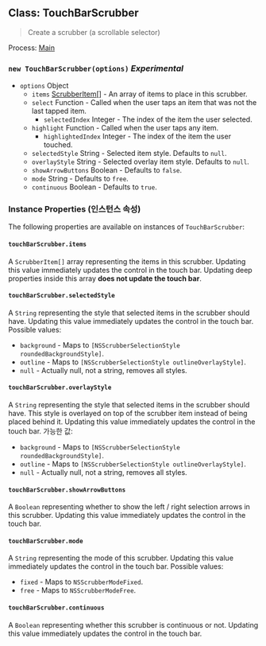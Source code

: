 ## Class: TouchBarScrubber

> Create a scrubber (a scrollable selector)

Process: [Main](../tutorial/application-architecture.md#main-and-renderer-processes)

### `new TouchBarScrubber(options)` *Experimental*

* `options` Object 
  * `items` [ScrubberItem[]](structures/scrubber-item.md) - An array of items to place in this scrubber.
  * `select` Function - Called when the user taps an item that was not the last tapped item. 
    * `selectedIndex` Integer - The index of the item the user selected.
  * `highlight` Function - Called when the user taps any item. 
    * `highlightedIndex` Integer - The index of the item the user touched.
  * `selectedStyle` String - Selected item style. Defaults to `null`.
  * `overlayStyle` String - Selected overlay item style. Defaults to `null`.
  * `showArrowButtons` Boolean - Defaults to `false`.
  * `mode` String - Defaults to `free`.
  * `continuous` Boolean - Defaults to `true`.

### Instance Properties (인스턴스 속성)

The following properties are available on instances of `TouchBarScrubber`:

#### `touchBarScrubber.items`

A `ScrubberItem[]` array representing the items in this scrubber. Updating this value immediately updates the control in the touch bar. Updating deep properties inside this array **does not update the touch bar**.

#### `touchBarScrubber.selectedStyle`

A `String` representing the style that selected items in the scrubber should have. Updating this value immediately updates the control in the touch bar. Possible values:

* `background` - Maps to `[NSScrubberSelectionStyle roundedBackgroundStyle]`.
* `outline` - Maps to `[NSScrubberSelectionStyle outlineOverlayStyle]`.
* `null` - Actually null, not a string, removes all styles.

#### `touchBarScrubber.overlayStyle`

A `String` representing the style that selected items in the scrubber should have. This style is overlayed on top of the scrubber item instead of being placed behind it. Updating this value immediately updates the control in the touch bar. 가능한 값:

* `background` - Maps to `[NSScrubberSelectionStyle roundedBackgroundStyle]`.
* `outline` - Maps to `[NSScrubberSelectionStyle outlineOverlayStyle]`.
* `null` - Actually null, not a string, removes all styles.

#### `touchBarScrubber.showArrowButtons`

A `Boolean` representing whether to show the left / right selection arrows in this scrubber. Updating this value immediately updates the control in the touch bar.

#### `touchBarScrubber.mode`

A `String` representing the mode of this scrubber. Updating this value immediately updates the control in the touch bar. Possible values:

* `fixed` - Maps to `NSScrubberModeFixed`.
* `free` - Maps to `NSScrubberModeFree`.

#### `touchBarScrubber.continuous`

A `Boolean` representing whether this scrubber is continuous or not. Updating this value immediately updates the control in the touch bar.